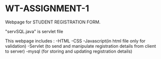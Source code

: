 # WT-ASSIGNMENT-1
Webpage for STUDENT REGISTRATION FORM.

"servSQL.java" is servlet file

This webpage includes :
-HTML
-CSS
-Javascript(in html file only for validation)
-Servlet (to send and manipulate registration details from client to server)
-mysql (for storing and updating registration details)
